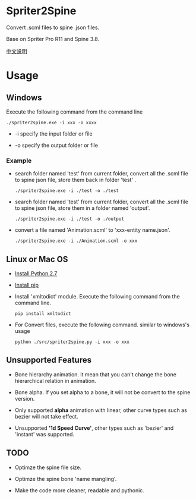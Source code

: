 # Spriter2Spine

Convert .scml files to spine .json files.

Base on Spriter Pro R11 and Spine 3.8.

[中文说明](./README-zh_CN.md)

# Usage
## Windows
Execute the following command from the command line

```
./spriter2spine.exe -i xxx -o xxxx
```

* -i specify the input folder or file

* -o specify the output folder or file

### Example

* search folder named 'test' from current folder, convert all the .scml file to spine json file, store them back in folder 'test' .

  ```
  ./spriter2spine.exe -i ./test -o ./test
  ```

* search folder named 'test' from current folder, convert all the .scml file to spine json file, store them in a folder named 'output'.

  ```
  ./spriter2spine.exe -i ./test -o ./output
  ```

* convert a file named 'Animation.scml' to 'xxx-entity name.json'.

  ```
  ./spriter2spine.exe -i ./Animation.scml -o xxx
  ```

## Linux or Mac OS
* [Install Python 2.7](https://www.python.org/download/releases/2.7)

* [Install pip](https://pip.pypa.io/en/stable/installing/)

* Install 'xmltodict' module. Execute the following command from the command line.
  ```
  pip install xmltodict
  ```

*  For Convert files, execute the following command. similar to windows's usage
   ```
   python ./src/spriter2spine.py -i xxx -o xxx
   ```
## Unsupported Features
* Bone hierarchy animation. it mean that you can't change the bone hierarchical relation in animation.

* Bone alpha. If you set alpha to a bone, it will not be convert to the spine version.

* Only supported **alpha** animation with linear, other curve types such as bezier will not take effect.

* Unsupported **'1d Speed Curve'**, other types such as 'bezier' and 'instant' was supported.

## TODO
* Optimze the spine file size.

* Optimze the spine bone 'name mangling'.
   
* Make the code more cleaner, readable and pythonic.
